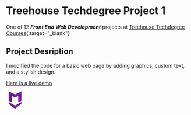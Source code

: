 # Treehouse Techdegree Project 1
One of 12 **_Front End Web Development_** projects at [Treehouse Techdegree Courses](https://teamtreehouse.com/techdegree/front-end-web-development){:target="_blank"} 
## Project Desription
I modified the code for a basic web page by adding graphics, custom text, and a stylish design.

[Here is a live demo](dmitriyaa.github.io/techdegree-project-1)

![creenshot of the website](https://github.com/adam-p/markdown-here/raw/master/src/common/images/icon48.png "Logo Title Text 1")